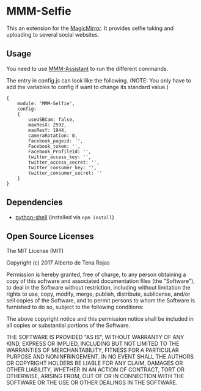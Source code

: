 # MMM-Selfie
This an extension for the [MagicMirror](https://github.com/MichMich/MagicMirror). It provides selfie taking and uploading to several social websites.

## Usage
You need to use [MMM-Assistant](https://github.com/eouia/MMM-Assistant) to run the different commands.

The entry in config.js can look like the following. (NOTE: You only have to add the variables to config if want to change its standard value.)

```
{
	module: 'MMM-Selfie',
	config:
	{
	    useUSBCam: false,
	    maxResX: 2592,
	    maxResY: 1944,
	    cameraRotation: 0,
	    Facebook_pageid: '',
	    Facebook_token: '',
	    Facebook_ProfileId: '',
	    twitter_access_key: '',
	    twitter_access_secret: '',
	    twitter_consumer_key: '',
	    twitter_consumer_secret: ''
	}
}
```

## Dependencies
- [python-shell](https://www.npmjs.com/package/python-shell) (installed via `npm install`)

## Open Source Licenses
The MIT License (MIT)

Copyright (c) 2017 Alberto de Tena Rojas

Permission is hereby granted, free of charge, to any person obtaining a copy of
this software and associated documentation files (the "Software"), to deal in
the Software without restriction, including without limitation the rights to
use, copy, modify, merge, publish, distribute, sublicense, and/or sell copies of
the Software, and to permit persons to whom the Software is furnished to do so,
subject to the following conditions:

The above copyright notice and this permission notice shall be included in all
copies or substantial portions of the Software.

THE SOFTWARE IS PROVIDED "AS IS", WITHOUT WARRANTY OF ANY KIND, EXPRESS OR
IMPLIED, INCLUDING BUT NOT LIMITED TO THE WARRANTIES OF MERCHANTABILITY, FITNESS
FOR A PARTICULAR PURPOSE AND NONINFRINGEMENT. IN NO EVENT SHALL THE AUTHORS OR
COPYRIGHT HOLDERS BE LIABLE FOR ANY CLAIM, DAMAGES OR OTHER LIABILITY, WHETHER
IN AN ACTION OF CONTRACT, TORT OR OTHERWISE, ARISING FROM, OUT OF OR IN
CONNECTION WITH THE SOFTWARE OR THE USE OR OTHER DEALINGS IN THE SOFTWARE.
